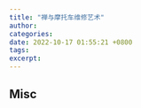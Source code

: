 ```yaml
---
title: "禅与摩托车维修艺术"
author: 
categories: 
date: 2022-10-17 01:55:21 +0800
tags: 
excerpt: 
---
```






## Misc

